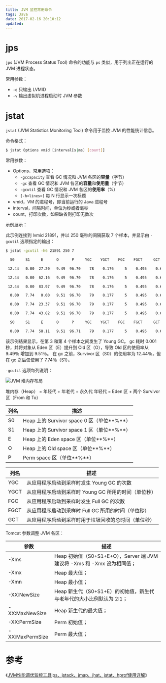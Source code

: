 ```yaml
---
title: JVM 监控常用命令
tags: Java
date: 2017-02-16 20:10:12
updated:
---
```



# jps

`jps` (JVM Process Status Tool) 命令的功能与 `ps` 类似，用于列出正在运行的 JVM 进程状态。

常用参数：

- `-q` 只输出 LVMID
- `-v` 输出虚拟机进程启动时 JVM 参数

# jstat

`jstat` (JVM Statistics Monitoring Tool) 命令用于监控 JVM 的性能统计信息。

命令格式：

```bash
$ jstat Options vmid [interval[s|ms] [count]]
```

常用参数：

- Options，常用选项：
  - `-gccapacity` 查看 GC 情况和 JVM 各区的**容量**（字节）
  - `-gc` 查看 GC 情况和 JVM 各区的**容量**和**使用量**（字节）
  - `-gcutil` 查看 GC 情况和 JVM 各区的**使用率**（%）
  - `[-h<lines>]` 每 N 行显示一次标题
- vmid，VM 的进程号，即当前运行的 Java 进程号
- interval，间隔时间，单位为秒或者毫秒
- count，打印次数，如果缺省则打印无数次

示例展示：

此示例连接到 lvmid 21891，并以 250 毫秒的间隔获取 7 个样本，并显示由 `-gcutil` 选项指定的输出：

```bash
$ jstat -gcutil -h6 21891 250 7

  S0     S1     E      O      P     YGC    YGCT    FGC    FGCT     GCT

 12.44   0.00  27.20   9.49  96.70    78    0.176     5    0.495    0.672

 12.44   0.00  62.16   9.49  96.70    78    0.176     5    0.495    0.672

 12.44   0.00  83.97   9.49  96.70    78    0.176     5    0.495    0.672

  0.00   7.74   0.00   9.51  96.70    79    0.177     5    0.495    0.673

  0.00   7.74  23.37   9.51  96.70    79    0.177     5    0.495    0.673

  0.00   7.74  43.82   9.51  96.70    79    0.177     5    0.495    0.673

  S0     S1     E      O      P     YGC    YGCT    FGC    FGCT     GCT

  0.00   7.74  58.11   9.51  96.71    79    0.177     5    0.495    0.673
```

该示例结果显示，在第 3 和第 4 个样本之间发生了 Young GC。 gc 耗时 0.001 秒，并将对象从 Eden 区（E）提升到 Old 区（O），导致 Old 区的使用率从 9.49％ 增加到 9.51％。 在 gc 之前，Survivor 区（S0）的使用率为 12.44％，但在 gc 之后仅使用了 7.74％（S1）。

 `-gcutil` 选项每列说明：

![JVM 堆内存布局](/img/java/jvm_space.jpg)

堆内存（Heap） = 年轻代 + 年老代 + 永久代
年轻代 = Eden 区 + 两个 Survivor 区（From 和 To）

| 列名   | 描述                                  |
| ---- | ----------------------------------- |
| S0   | Heap 上的 Survivor space 0 区（单位**%**） |
| S1   | Heap 上的 Survivor space 1 区（单位**%**） |
| E    | Heap 上的 Eden space 区（单位**%**）       |
| O    | Heap 上的 Old space 区（单位**%**）        |
| P    | Perm space 区（单位**%**）               |

| 列名   | 描述                              |
| ---- | ------------------------------- |
| YGC  | 从应用程序启动到采样时发生 Young GC 的次数      |
| YGCT | 从应用程序启动到采样时 Young GC 所用的时间（单位秒） |
| FGC  | 从应用程序启动到采样时发生 Full GC 的次数       |
| FGCT | 从应用程序启动到采样时 Full GC 所用的时间（单位秒）  |
| GCT  | 从应用程序启动到采样时用于垃圾回收的总时间（单位秒）      |

Tomcat 参数调整 JVM 各区：

| 参数              | 描述                                       |
| --------------- | ---------------------------------------- |
| -Xms            | Heap 初始值（S0+S1+E+O），Server 端 JVM 建议将 -Xms 和 -Xmx 设为相同值； |
| -Xmx            | Heap 最大值；                                |
| -Xmn            | Heap 最小值；                                |
| -XX:NewSize     | Heap 新生代（S0+S1+E）的初始值，新生代与老年代的大小比例默认为 2:1； |
| -XX:MaxNewSize  | Heap 新生代的最大值；                            |
| -XX:PermSize    | Perm 初始值；                                |
| -XX:MaxPermSize | Perm 最大值；                                |

# 参考

《[JVM性能调优监控工具jps、jstack、jmap、jhat、jstat、hprof使用详解](https://my.oschina.net/feichexia/blog/196575)》